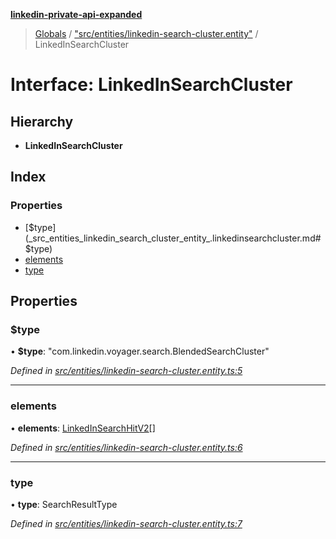 **[linkedin-private-api-expanded](../README.md)**

> [Globals](../globals.md) / ["src/entities/linkedin-search-cluster.entity"](../modules/_src_entities_linkedin_search_cluster_entity_.md) / LinkedInSearchCluster

# Interface: LinkedInSearchCluster

## Hierarchy

* **LinkedInSearchCluster**

## Index

### Properties

* [$type](_src_entities_linkedin_search_cluster_entity_.linkedinsearchcluster.md#$type)
* [elements](_src_entities_linkedin_search_cluster_entity_.linkedinsearchcluster.md#elements)
* [type](_src_entities_linkedin_search_cluster_entity_.linkedinsearchcluster.md#type)

## Properties

### $type

•  **$type**: \"com.linkedin.voyager.search.BlendedSearchCluster\"

*Defined in [src/entities/linkedin-search-cluster.entity.ts:5](https://github.com/khanhtranngoccva/linkedin-private-api/blob/a93f067/src/entities/linkedin-search-cluster.entity.ts#L5)*

___

### elements

•  **elements**: [LinkedInSearchHitV2](_src_entities_linkedin_search_hit_v2_entity_.linkedinsearchhitv2.md)[]

*Defined in [src/entities/linkedin-search-cluster.entity.ts:6](https://github.com/khanhtranngoccva/linkedin-private-api/blob/a93f067/src/entities/linkedin-search-cluster.entity.ts#L6)*

___

### type

•  **type**: SearchResultType

*Defined in [src/entities/linkedin-search-cluster.entity.ts:7](https://github.com/khanhtranngoccva/linkedin-private-api/blob/a93f067/src/entities/linkedin-search-cluster.entity.ts#L7)*
